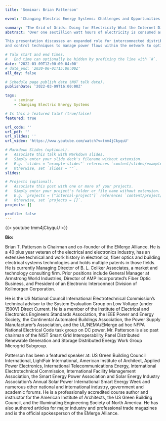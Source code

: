 ```yaml
---
title: 'Seminar: Brian Patterson'

event: 'Changing Electric Energy Systems: Challenges and Opportunities'

summary: 'The Grid of Grids: Doing for Electricity What the Internet Did for Information'
abstract: 'Over one sextillion watt hours of electricity is consumed around the world annually – mostly produced and distributed on demand using 100-year-old technology. There are less than 10,000 central power plants producing most of this electricity.  A primary reliance on this centralized production has left us with increasingly troublesome issues of significant environmental impact, transmission losses, geographic social and economic inequities, and the increasing vulnerability of exposed and unsecured lines to natural and man-caused disaster damage. In addition, historically, most power systems simply feed “dumb” loads from hard wired fixed physical grids. But an increasing focus on clean, fault tolerant, resilient, economical, and efficient energy use is leading to us to consider transforming these systems to significantly more interactive ones with the capability of intelligent load management, storage, decentralized mesh wiring topologies and the employment of an increasingly diverse set of combined clean generation sources.

This presentation discusses an expanded role for interconnected distributed renewable energy microgrids in new mesh networks, based on hybrid use of AC and DC power. It is posited that connecting power creation to power consumption in a network of massively distributed microgrids will yield the analogous capability of an ‘Enernet’ or electric energy network to power fixed and mobile loads in the 21st century. The presentation will also introduce the concept of a transactive energy framework used to enable a combination of economic
and control techniques to manage power flows within the network to optimize operations and commerce within a multi-tiered arrangement of both public and private microgrids and macrogrids in a Grid-of-Grids topology.'

# Talk start and end times.
#   End time can optionally be hidden by prefixing the line with `#`.
date: '2022-03-09T12:00:00-04:00'
# date_end: '2030-06-01T15:00:00Z'
all_day: false

# Schedule page publish date (NOT talk date).
publishDate: '2022-03-09T16:00:00Z'

tags:
    - seminar
    - Changing Electric Energy Systems

# Is this a featured talk? (true/false)
featured: true

url_code: ''
url_pdf: ''
url_slides: ''
url_video: 'https://www.youtube.com/watch?v=tmm4jCkyquU'

# Markdown Slides (optional).
#   Associate this talk with Markdown slides.
#   Simply enter your slide deck's filename without extension.
#   E.g. `slides = "example-slides"` references `content/slides/example-slides.md`.
#   Otherwise, set `slides = ""`.
slides:

# Projects (optional).
#   Associate this post with one or more of your projects.
#   Simply enter your project's folder or file name without extension.
#   E.g. `projects = ["internal-project"]` references `content/project/deep-learning/index.md`.
#   Otherwise, set `projects = []`.
projects: []

profile: false
---
```


{{< youtube tmm4jCkyquU >}}

**Bio:**

Brian T. Patterson is Chairman and co-founder of the EMerge Alliance. He is a
40 plus year veteran of the electrical and electronics industry, has an
extensive technical and work history in electronics, fiber optics and building
electrical systems technologies and holds multiple patents in those fields.  He
is currently Managing Director of B. L. Coliker Associates, a market and
technology consulting firm. Prior positions include General Manager at
Armstrong World Industries, Director of AMP Incorporated’s Fiber Optic
Business, and President of an Electronic Interconnect Division of Kollmorgen
Corporation.

He is the US National Council International Electrotechnical Commission’s
technical advisor to the System Evaluation Group on Low Voltage (under 1500V)
Direct Current. He is a member of the Institute of Electrical and Electronics
Engineers Standards Association, the IEEE Power and Energy Society, the
Continental Automated Buildings Association, the Power Supply Manufacturer’s
Association, and the UL/NEMA/EMerge ad hoc NFPA National Electrical Code task
group on DC power. Mr. Patterson is also past chairman of the NIST Smart Grid
Interoperability Panel Distributed Renewable Generation and Storage Distributed
Energy Work Group Microgrid Subgroup.

Patterson has been a featured speaker at: US Green Building Council
International, LightFair International, American Institute of Architect,
Applied Power Electronics, International Telecommunications Energy,
International Electrotechnical Commission, International Facility Management
Association, the Smart Energy Power Association and Solar Energy Industry
Association’s Annual Solar Power International Smart Energy Week and numerous
other national and international industry, government and academic forums. He
is a professionally accredited course author and instructor for the American
Institute of Architects, the US Green Building Council, and the Illuminating
Engineering Society of North America. He has also authored articles for major
industry and professional trade magazines and is the official spokesperson of
the EMerge Alliance.
